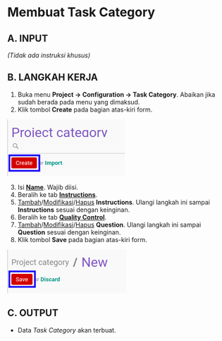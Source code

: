# Membuat Task Category

## A. INPUT

*(Tidak ada instruksi khusus)*

## B. LANGKAH KERJA

1. Buka menu **Project -> Configuration -> Task Category**. Abaikan jika sudah berada pada menu yang dimaksud.
2. Klik tombol **Create** pada bagian atas-kiri form.

![](../../img/task-category/tombol-create.png)

3. Isi **[Name](./penjelasan.md#field-name)**. Wajib diisi.
4. Beralih ke tab **[Instructions](./penjelasan.md#tab-instructions)**.
5. <a name="l5">[Tambah](./menambah-instruction.md)/[Modifikasi](./memodifikasi-instruction.md)/[Hapus](./menghapus-instruction.md) **Instructions**</a>. Ulangi langkah ini sampai **Instructions** sesuai dengan keinginan.
6. Beralih ke tab **[Quality Control](./penjelasan.md#tab-quality-control)**.
7. <a name="l7">[Tambah](./menambah-pertanyaan.md)/[Modifikasi](./memodifikasi-pertanyaan.md)/[Hapus](./menghapus-pertanyaan.md) **Question**</a>. Ulangi langkah ini sampai **Question** sesuai dengan keinginan.
8. Klik tombol **Save** pada bagian atas-kiri form.

![](../../img/task-category/tombol-simpan.png)

## C. OUTPUT

* Data *Task Category* akan terbuat.
